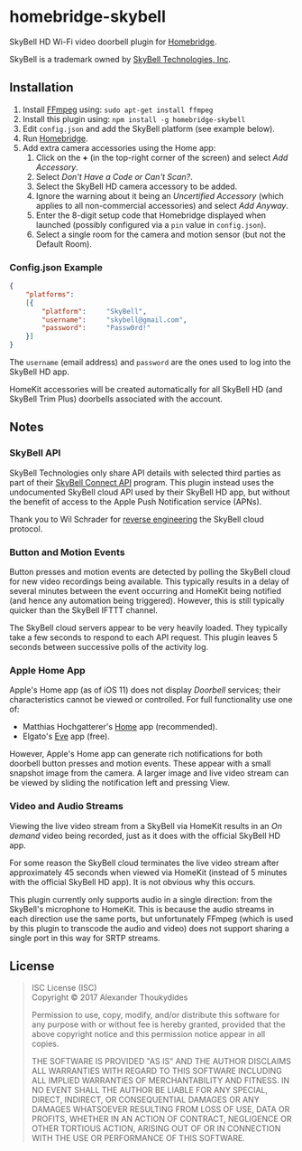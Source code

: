 # homebridge-skybell

SkyBell HD Wi-Fi video doorbell plugin for [Homebridge](https://github.com/nfarina/homebridge).

SkyBell is a trademark owned by [SkyBell Technologies, Inc](http://www.skybell.com/).

## Installation

1. Install [FFmpeg](https://www.ffmpeg.org/) using: `sudo apt-get install ffmpeg`
1. Install this plugin using: `npm install -g homebridge-skybell`
1. Edit `config.json` and add the SkyBell platform (see example below).
1. Run [Homebridge](https://github.com/nfarina/homebridge).
1. Add extra camera accessories using the Home app:
   1. Click on the **+** (in the top-right corner of the screen) and select *Add Accessory*.
   1. Select *Don't Have a Code or Can't Scan?*.
   1. Select the SkyBell HD camera accessory to be added.
   1. Ignore the warning about it being an *Uncertified Accessory* (which applies to all non-commercial accessories) and select *Add Anyway*.
   1. Enter the 8-digit setup code that Homebridge displayed when launched (possibly configured via a `pin` value in `config.json`).
   1. Select a single room for the camera and motion sensor (but not the Default Room).
 
### Config.json Example
```JSON
{
    "platforms":
    [{
        "platform":     "SkyBell",
        "username":     "skybell@gmail.com",
        "password":     "Passw0rd!"
    }]
}
```
The `username` (email address) and `password` are the ones used to log into the SkyBell HD app.

HomeKit accessories will be created automatically for all SkyBell HD (and SkyBell Trim Plus) doorbells associated with the account.

## Notes

### SkyBell API

SkyBell Technologies only share API details with selected third parties as part of their [SkyBell Connect API](http://www.skybell.com/skybell-connect/) program. This plugin instead uses the undocumented SkyBell cloud API used by their SkyBell HD app, but without the benefit of access to the Apple Push Notification service (APNs).

Thank you to Wil Schrader for [reverse engineering](https://github.com/MisterWil/skybellpy) the SkyBell cloud protocol.

### Button and Motion Events

Button presses and motion events are detected by polling the SkyBell cloud for new video recordings being available. This typically results in a delay of several minutes between the event occurring and HomeKit being notified (and hence any automation being triggered). However, this is still typically quicker than the SkyBell IFTTT channel.

The SkyBell cloud servers appear to be very heavily loaded. They typically take a few seconds to respond to each API request. This plugin leaves 5 seconds between successive polls of the activity log.

### Apple Home App

Apple's Home app (as of iOS 11) does not display *Doorbell* services; their characteristics cannot be viewed or controlled. For full functionality use one of:
* Matthias Hochgatterer's [Home](http://hochgatterer.me/home/) app (recommended).
* Elgato's [Eve](https://www.elgato.com/en/eve/eve-app) app (free).

However, Apple's Home app can generate rich notifications for both doorbell button presses and motion events. These appear with a small snapshot image from the camera. A larger image and live video stream can be viewed by sliding the notification left and pressing View.

### Video and Audio Streams
 
Viewing the live video stream from a SkyBell via HomeKit results in an *On demand* video being recorded, just as it does with the official SkyBell HD app.

For some reason the SkyBell cloud terminates the live video stream after approximately 45 seconds when viewed via HomeKit (instead of 5 minutes with the official SkyBell HD app). It is not obvious why this occurs.

This plugin currently only supports audio in a single direction: from the SkyBell's microphone to HomeKit. This is because the audio streams in each direction use the same ports, but unfortunately FFmpeg (which is used by this plugin to transcode the audio and video) does not support sharing a single port in this way for SRTP streams.

## License

> ISC License (ISC)<br>Copyright © 2017 Alexander Thoukydides
>
>Permission to use, copy, modify, and/or distribute this software for any purpose with or without fee is hereby granted, provided that the above copyright notice and this permission notice appear in all copies.
>
> THE SOFTWARE IS PROVIDED "AS IS" AND THE AUTHOR DISCLAIMS ALL WARRANTIES WITH REGARD TO THIS SOFTWARE INCLUDING ALL IMPLIED WARRANTIES OF MERCHANTABILITY AND FITNESS. IN NO EVENT SHALL THE AUTHOR BE LIABLE FOR ANY SPECIAL, DIRECT, INDIRECT, OR CONSEQUENTIAL DAMAGES OR ANY DAMAGES WHATSOEVER RESULTING FROM LOSS OF USE, DATA OR PROFITS, WHETHER IN AN ACTION OF CONTRACT, NEGLIGENCE OR OTHER TORTIOUS ACTION, ARISING OUT OF OR IN CONNECTION WITH THE USE OR PERFORMANCE OF THIS SOFTWARE.

